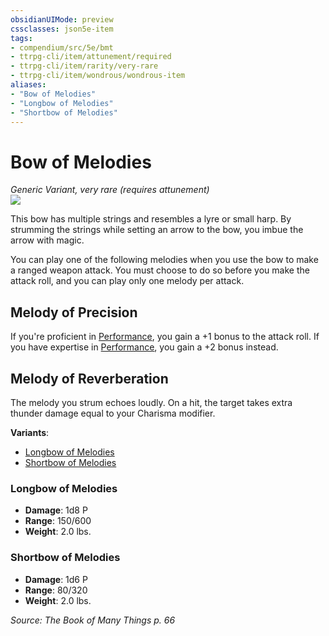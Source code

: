 ```yaml
---
obsidianUIMode: preview
cssclasses: json5e-item
tags:
- compendium/src/5e/bmt
- ttrpg-cli/item/attunement/required
- ttrpg-cli/item/rarity/very-rare
- ttrpg-cli/item/wondrous/wondrous-item
aliases: 
- "Bow of Melodies"
- "Longbow of Melodies"
- "Shortbow of Melodies"
---
```

# Bow of Melodies
*Generic Variant, very rare (requires attunement)*  
![](/3-Mechanics/CLI/items/img/bow-of-melodies.webp#right)  


This bow has multiple strings and resembles a lyre or small harp. By strumming the strings while setting an arrow to the bow, you imbue the arrow with magic.

You can play one of the following melodies when you use the bow to make a ranged weapon attack. You must choose to do so before you make the attack roll, and you can play only one melody per attack.

## Melody of Precision

If you're proficient in [Performance](/3-Mechanics/CLI/rules/skills.md#Performance), you gain a +1 bonus to the attack roll. If you have expertise in [Performance](/3-Mechanics/CLI/rules/skills.md#Performance), you gain a +2 bonus instead.

## Melody of Reverberation

The melody you strum echoes loudly. On a hit, the target takes extra thunder damage equal to your Charisma modifier.

**Variants**:
- [Longbow of Melodies](#Longbow%20of%20Melodies)
- [Shortbow of Melodies](#Shortbow%20of%20Melodies)

### Longbow of Melodies

- **Damage**: 1d8 P
- **Range**: 150/600
- **Weight**: 2.0 lbs.

### Shortbow of Melodies

- **Damage**: 1d6 P
- **Range**: 80/320
- **Weight**: 2.0 lbs.


*Source: The Book of Many Things p. 66*
